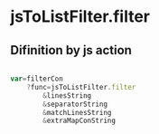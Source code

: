 # jsToListFilter.filter

## Difinition by js action

```js.js

var=filterCon
	?func=jsToListFilter.filter
		&linesString
		&separatorString
		&matchLinesString
		&extraMapConString
```


